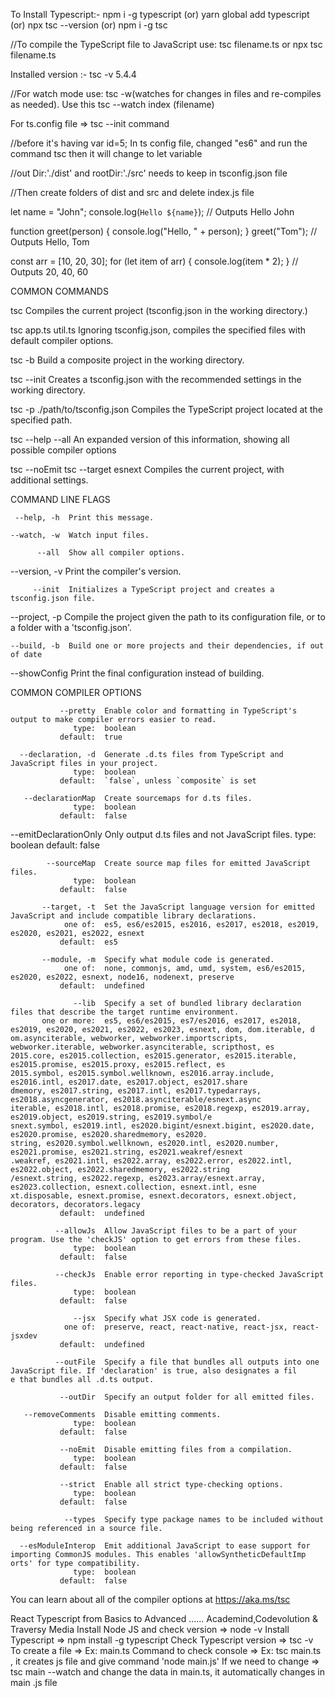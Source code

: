 To Install Typescript:- npm i -g typescript (or) yarn global add typescript (or)  npx tsc --version (or) npm i -g tsc

//To compile the TypeScript file to JavaScript use: tsc filename.ts or npx tsc filename.ts

Installed version :- tsc -v 5.4.4

//For watch mode use: tsc -w(watches for changes in files and re-compiles as needed). Use this tsc --watch index (filename)  

For ts.config file => tsc --init command

//before it's having var id=5; In ts config file, changed "es6" and run the command tsc then it will change to let variable

//out Dir:'./dist' and rootDir:'./src' needs to keep in tsconfig.json file

//Then create folders of dist and src and  delete index.js file

let name = "John";
console.log(`Hello ${name}`); // Outputs Hello John 

function greet(person) {
    console.log("Hello, " + person);
}
greet("Tom"); // Outputs Hello, Tom

const arr = [10, 20, 30];
for (let item of arr) {
    console.log(item * 2);
} // Outputs 20,  40, 60    

COMMON COMMANDS

  tsc
  Compiles the current project (tsconfig.json in the working directory.)

  tsc app.ts util.ts
  Ignoring tsconfig.json, compiles the specified files with default compiler options.

  tsc -b
  Build a composite project in the working directory.

  tsc --init
  Creates a tsconfig.json with the recommended settings in the working directory.

  tsc -p ./path/to/tsconfig.json
  Compiles the TypeScript project located at the specified path.

  tsc --help --all
  An expanded version of this information, showing all possible compiler options

  tsc --noEmit
  tsc --target esnext
  Compiles the current project, with additional settings.

COMMAND LINE FLAGS

     --help, -h  Print this message.

    --watch, -w  Watch input files.

          --all  Show all compiler options.

  --version, -v  Print the compiler's version.

         --init  Initializes a TypeScript project and creates a tsconfig.json file.

  --project, -p  Compile the project given the path to its configuration file, or to a folder with a 'tsconfig.json'.

    --build, -b  Build one or more projects and their dependencies, if out of date

   --showConfig  Print the final configuration instead of building.

COMMON COMPILER OPTIONS

               --pretty  Enable color and formatting in TypeScript's output to make compiler errors easier to read.
                  type:  boolean
               default:  true

      --declaration, -d  Generate .d.ts files from TypeScript and JavaScript files in your project.
                  type:  boolean
               default:  `false`, unless `composite` is set

       --declarationMap  Create sourcemaps for d.ts files.
                  type:  boolean
               default:  false

  --emitDeclarationOnly  Only output d.ts files and not JavaScript files.
                  type:  boolean
               default:  false

            --sourceMap  Create source map files for emitted JavaScript files.
                  type:  boolean
               default:  false

           --target, -t  Set the JavaScript language version for emitted JavaScript and include compatible library declarations.
                one of:  es5, es6/es2015, es2016, es2017, es2018, es2019, es2020, es2021, es2022, esnext
               default:  es5

           --module, -m  Specify what module code is generated.
                one of:  none, commonjs, amd, umd, system, es6/es2015, es2020, es2022, esnext, node16, nodenext, preserve
               default:  undefined

                  --lib  Specify a set of bundled library declaration files that describe the target runtime environment.
           one or more:  es5, es6/es2015, es7/es2016, es2017, es2018, es2019, es2020, es2021, es2022, es2023, esnext, dom, dom.iterable, d                         om.asynciterable, webworker, webworker.importscripts, webworker.iterable, webworker.asynciterable, scripthost, es                         2015.core, es2015.collection, es2015.generator, es2015.iterable, es2015.promise, es2015.proxy, es2015.reflect, es                         2015.symbol, es2015.symbol.wellknown, es2016.array.include, es2016.intl, es2017.date, es2017.object, es2017.share                         dmemory, es2017.string, es2017.intl, es2017.typedarrays, es2018.asyncgenerator, es2018.asynciterable/esnext.async                         iterable, es2018.intl, es2018.promise, es2018.regexp, es2019.array, es2019.object, es2019.string, es2019.symbol/e                         snext.symbol, es2019.intl, es2020.bigint/esnext.bigint, es2020.date, es2020.promise, es2020.sharedmemory, es2020.                         string, es2020.symbol.wellknown, es2020.intl, es2020.number, es2021.promise, es2021.string, es2021.weakref/esnext                         .weakref, es2021.intl, es2022.array, es2022.error, es2022.intl, es2022.object, es2022.sharedmemory, es2022.string                         /esnext.string, es2022.regexp, es2023.array/esnext.array, es2023.collection, esnext.collection, esnext.intl, esne                         xt.disposable, esnext.promise, esnext.decorators, esnext.object, decorators, decorators.legacy
               default:  undefined

              --allowJs  Allow JavaScript files to be a part of your program. Use the 'checkJS' option to get errors from these files.    
                  type:  boolean
               default:  false

              --checkJs  Enable error reporting in type-checked JavaScript files.
                  type:  boolean
               default:  false

                  --jsx  Specify what JSX code is generated.
                one of:  preserve, react, react-native, react-jsx, react-jsxdev
               default:  undefined

              --outFile  Specify a file that bundles all outputs into one JavaScript file. If 'declaration' is true, also designates a fil                         e that bundles all .d.ts output.

               --outDir  Specify an output folder for all emitted files.

       --removeComments  Disable emitting comments.
                  type:  boolean
               default:  false

               --noEmit  Disable emitting files from a compilation.
                  type:  boolean
               default:  false

               --strict  Enable all strict type-checking options.
                  type:  boolean
               default:  false

                --types  Specify type package names to be included without being referenced in a source file.

      --esModuleInterop  Emit additional JavaScript to ease support for importing CommonJS modules. This enables 'allowSyntheticDefaultImp                         orts' for type compatibility.
                  type:  boolean
               default:  false

You can learn about all of the compiler options at https://aka.ms/tsc



React Typescript from Basics to Advanced ......
Academind,Codevolution & Traversy Media
Install Node JS and check version => node -v
Install Typescript => npm install -g typescript
Check Typescript version => tsc -v
To create a file => Ex: main.ts
Command to check console => Ex: tsc main.ts , it creates js file and give command 'node main.js'
If we need to change => tsc main --watch and change the data in main.ts, it automatically changes in main .js file